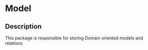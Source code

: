 # Model

## Description

This package is responsible for storing Domain oriented models and relations